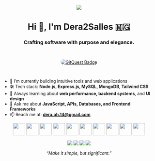 <!-- Banner -->
<p align="center">
  <img src="https://cdn.jsdelivr.net/gh/fluent-ci-templates/.github@main/assets/images/space_scene_space_landmarks_cartoon_style_--ar_169_43d35fd5-64f8-43f9-82e0-a208a3a7e1a3_2.png" />
</p>

<h1 align="center">Hi 👋, I'm Dera2Salles 🇲🇬</h1>
<h3 align="center">Crafting software with purpose and elegance.</h3>

<br />

<!-- GitQuest Badge -->
<p align="center">
  <a href="https://gitquest.dev/player/Dera2Salles" target="_blank">
    <picture>
      <source media="(prefers-color-scheme: dark)" srcset="https://gitquest.dev/api/badges?type=ranking&rank=2&theme=dark">
      <img src="https://gitquest.dev/api/badges?type=ranking&rank=2&theme=light" alt="GitQuest Badge" style="border-radius: 11px;" />
    </picture>
  </a>
</p>

<br />

<!-- About Me -->
- 🔭 I’m currently building intuitive tools and web applications  
- 🛠️ Tech stack: **Node.js, Express.js, MySQL, MongoDB, Tailwind CSS**  
- 🌱 Always learning about **web performance, backend systems**, and **UI design**  
- 💬 Ask me about **JavaScript, APIs, Databases, and Frontend Frameworks**  
- 📫 Reach me at: **dera.ah.14@gmail.com**

<!-- Tools & Technologies -->
<p align="center">
  <!-- Languages -->
  <img src="https://cdn.jsdelivr.net/gh/devicons/devicon/icons/javascript/javascript-original.svg" width="40" />
  <img src="https://cdn.jsdelivr.net/gh/devicons/devicon/icons/nodejs/nodejs-original.svg" width="40" />
  <img src="https://cdn.jsdelivr.net/gh/devicons/devicon/icons/express/express-original.svg" width="40" />
  <img src="https://cdn.jsdelivr.net/gh/devicons/devicon/icons/mysql/mysql-original.svg" width="40" />
  <img src="https://cdn.jsdelivr.net/gh/devicons/devicon/icons/mongodb/mongodb-original.svg" width="40" />
  <img src="https://cdn.jsdelivr.net/gh/devicons/devicon/icons/tailwindcss/tailwindcss-plain.svg" width="40" />
  <img src="https://cdn.jsdelivr.net/gh/devicons/devicon/icons/react/react-original.svg" width="40" />
  <img src="https://cdn.jsdelivr.net/gh/devicons/devicon/icons/git/git-original.svg" width="40" />
  <img src="https://cdn.jsdelivr.net/gh/devicons/devicon/icons/bash/bash-original.svg" width="40" />
  <img src="https://cdn.jsdelivr.net/gh/devicons/devicon/icons/linux/linux-original.svg" width="40" />
</p>

<!-- OS / Platforms -->
<p align="center">
  <img src="https://img.shields.io/badge/Arch%20Linux-1793D1?logo=arch-linux&logoColor=white" />
  <img src="https://img.shields.io/badge/Ubuntu-E95420?logo=ubuntu&logoColor=white" />
  <img src="https://img.shields.io/badge/Android-3DDC84?logo=android&logoColor=white" />
  <img src="https://img.shields.io/badge/Debian-D70A53?logo=debian&logoColor=white" />
</p>

<!-- Footer -->
<p align="center">
  <em>“Make it simple, but significant.”</em>
</p>
